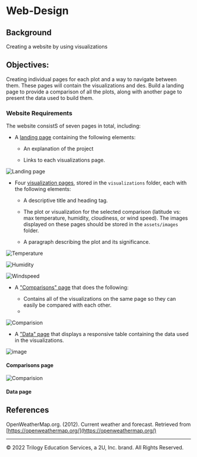 # Web-Design
## Background

Creating a website by using visualizations


## Objectives:

Creating individual pages for each plot and a way to navigate between them. These pages will contain the visualizations and des. Build a landing page to provide a comparison of all the plots, along with another page to present the data used to build them.

### Website Requirements

The website consistS of seven pages in total, including:

* A [landing page](#landing-page) containing the following elements:

  * An explanation of the project

  * Links to each visualizations page. 

![Landing page](https://user-images.githubusercontent.com/100891182/181826113-bb8df3e2-a5bf-41a2-a2b9-9b8413165a35.jpeg)

* Four [visualization pages](#visualization-pages), stored in the `visualizations` folder, each with the following elements:

  * A descriptive title and heading tag.

  * The plot or visualization for the selected comparison (latitude vs: max temperature, humidity, cloudiness, or wind speed). The images displayed on these pages should be stored in the `assets/images` folder.

  * A paragraph describing the plot and its significance.

![Temperature](https://user-images.githubusercontent.com/100891182/181826951-bada7460-a387-4f00-aaf3-99e2bdfa0188.jpeg)

![Humidity](https://user-images.githubusercontent.com/100891182/181827049-a4605f62-1f78-41c8-a73c-6c29a3b03108.jpeg)


![Windspeed](https://user-images.githubusercontent.com/100891182/181827082-2913d45e-89be-4074-8973-c940c14982a0.jpeg)





* A ["Comparisons" page](#comparisons-page) that does the following:

  * Contains all of the visualizations on the same page so they can easily be compared with each other.
  * 
![Comparision](https://user-images.githubusercontent.com/100891182/181827017-0a9935f3-7d5a-4f49-a7e6-4bd9759a9278.jpeg)

   
   
   
* A ["Data" page](#data-page) that displays a responsive table containing the data used in the visualizations.

  
![image](https://user-images.githubusercontent.com/100891182/181827865-e4a6e8c1-31f3-406c-b51d-dde0229abcdd.png)



#### <a id="comparisons-page"></a>Comparisons page



![Comparision](https://user-images.githubusercontent.com/100891182/181826285-7acb33ff-e64d-4fbf-8b76-898d73dcf083.jpeg)



#### <a id="data-page"></a>Data page







## References

OpenWeatherMap.org. (2012). Сurrent weather and forecast. Retrieved from [https://openweathermap.org/](https://openweathermap.org/)

- - -

© 2022 Trilogy Education Services, a 2U, Inc. brand. All Rights Reserved.

